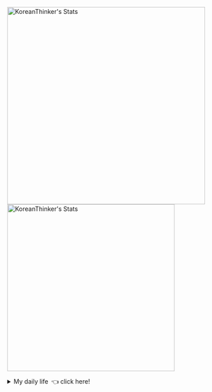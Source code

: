 <p  >
  <a target="_blank" href="https://github-readme-stats.vercel.app/api/wakatime?username=KoreanThinker&layout=compact&theme=dark&hide_border=true&langs_count=32" >
    <img width="455px"  src="https://github-readme-stats.vercel.app/api/wakatime?username=KoreanThinker&layout=compact&theme=dark&hide_border=true&langs_count=6" alt="KoreanThinker's Stats" /> 
  </a>
    <img width="385px" src="https://github-readme-stats.vercel.app/api?username=KoreanThinker&theme=dark&hide_border=true&count_private=true" alt="KoreanThinker's Stats" />
</p>
<details>
<summary>My daily life 👈 click here!</summary>
 
    
<!--START_SECTION:waka-->
**I'm a Night 🦉** 

```text
🌞 Morning    17 commits     ░░░░░░░░░░░░░░░░░░░░░░░░░   1.59% 
🌆 Daytime    361 commits    ████████░░░░░░░░░░░░░░░░░   33.86% 
🌃 Evening    591 commits    █████████████░░░░░░░░░░░░   55.44% 
🌙 Night      97 commits     ██░░░░░░░░░░░░░░░░░░░░░░░   9.1%

```
📅 **I'm Most Productive on Wednesday** 

```text
Monday       177 commits    ████░░░░░░░░░░░░░░░░░░░░░   16.6% 
Tuesday      164 commits    ███░░░░░░░░░░░░░░░░░░░░░░   15.38% 
Wednesday    178 commits    ████░░░░░░░░░░░░░░░░░░░░░   16.7% 
Thursday     178 commits    ████░░░░░░░░░░░░░░░░░░░░░   16.7% 
Friday       154 commits    ███░░░░░░░░░░░░░░░░░░░░░░   14.45% 
Saturday     119 commits    ██░░░░░░░░░░░░░░░░░░░░░░░   11.16% 
Sunday       96 commits     ██░░░░░░░░░░░░░░░░░░░░░░░   9.01%

```


📊 **This Week I Spent My Time On** 

```text
⌚︎ Time Zone: Asia/Seoul

🐱‍💻 Projects: 
gilberto                 14 hrs 5 mins       ██████████████████░░░░░░░   73.07% 
front                    4 hrs 25 mins       █████░░░░░░░░░░░░░░░░░░░░   22.97% 
homepage                 32 mins             ░░░░░░░░░░░░░░░░░░░░░░░░░   2.8% 
pires                    13 mins             ░░░░░░░░░░░░░░░░░░░░░░░░░   1.13% 
recycle-helper           0 secs              ░░░░░░░░░░░░░░░░░░░░░░░░░   0.03%

```


 Last Updated on 16/10/2021
<!--END_SECTION:waka-->
</details>
